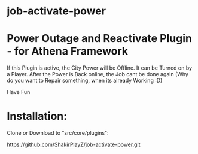 # job-activate-power

# Power Outage and Reactivate Plugin - for Athena Framework

If this Plugin is active, the City Power will be Offline. It can be Turned on by a Player.
After the Power is Back online, the Job cant be done again (Why do you want to Repair something, when its already Working :D)

Have Fun


# Installation:
Clone or Download to "src/core/plugins":

https://github.com/ShakirPlayZ/job-activate-power.git
